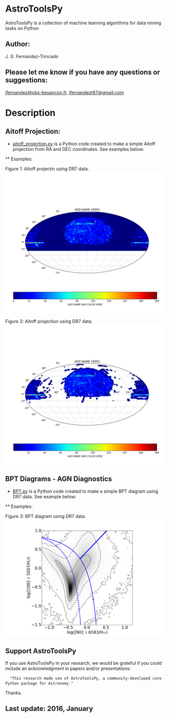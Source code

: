 AstroToolsPy
===

AstroToolsPy is a collection of machine learning algorithms for data mining tasks on Python 

Author:
---
J. G. Fernandez-Trincado

Please let me know if you have any questions or suggestions:
---
jfernandez@obs-besancon.fr, jfernandezt87@gmail.com


Description
==

Aitoff Projection: 
---

* [aitoff_projection.py](https://github.com/Fernandez-Trincado/AstroToolsPy/blob/master/aitoff_projection.py) is a Python code created to make a simple Aitoff projection from RA and DEC coordinates. See examples below:

** Examples:

Figure 1: Aitoff projectin using DR7 data. 
![Figure1](https://github.com/Fernandez-Trincado/AstroToolsPy/blob/master/Figures/Figure1.png)

Figure 2: Aitoff projection using DR7 data. 
![Figure2](https://github.com/Fernandez-Trincado/AstroToolsPy/blob/master/Figures/Figure2.png)


BPT Diagrams - AGN Diagnostics
---

* [BPT.py](https://github.com/Fernandez-Trincado/AstroToolsPy/blob/master/BPT.py) is a Python code created to make a simple BPT diagram using DR7 data. See example below:

** Examples:

Figure 3: BPT diagram using DR7 data. 
![Figure3](https://github.com/Fernandez-Trincado/AstroToolsPy/blob/master/Figures/BPT_DIAGRAM.png)


Support AstroToolsPy
--

If you use AstroToolsPy in your research, we would be grateful if you could include an acknowledgment in papers and/or presentations:

      "This research made use of AstroToolsPy, a community-developed core Python package for Astronomy."

Thanks.

Last update: 2016, January
--

